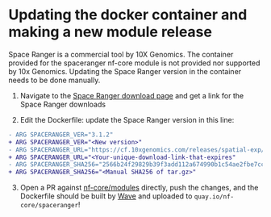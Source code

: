 # Updating the docker container and making a new module release

Space Ranger is a commercial tool by 10X Genomics. The container provided for the spaceranger nf-core module is not provided nor supported by 10x Genomics. Updating the Space Ranger version in the container needs to be done manually.

1. Navigate to the [Space Ranger download page](https://support.10xgenomics.com/spatial-gene-expression/software/downloads/latest) and get a link for the Space Ranger downloads

2. Edit the Dockerfile: update the Space Ranger version in this line:

```diff
- ARG SPACERANGER_VER="3.1.2"
+ ARG SPACERANGER_VER="<New version>"
- ARG SPACERANGER_URL="https://cf.10xgenomics.com/releases/spatial-exp/spaceranger-3.1.2.tar.gz?Expires=1732608367&Key-Pair-Id=APKAI7S6A5RYOXBWRPDA&Signature=S4jcGCs5H0wLFfREhSc~AfuPIOXE~PW96kX9o2EyxZnmn1goUecgfEWTj67fL1DnZJBIa06kFdUdNpsMn2ustiSWOfXEgjlYQnxIcNnQIiEBGoQTHWphvx3LEQ6wtZnkWS80P6IcE0HJkIsgy04t6Sohih5cxY4jgytYsrAfZDYr5G3KKFwTfCKmhzMaXqW635yPbyQ8xEcQHK0QwviAx8-EFq-PE8UzC4QgUKi2MW-ivcfZkSDSfF8C3s7SgwDXIGIWv52mzeszenxMjN4KrWQotZ7ZpktzI0Vfpz0dNC17dQeDQUHj4LuNYbdh3RqsPKtqu3wjCe2Q7KiyoWnmaw__" \"
+ ARG SPACERANGER_URL="<Your-unique-download-link-that-expires"
- ARG SPACERANGER_SHA256="2566b24f29829b39f3add112a674990b1c54ae2fbe7ccb50a4c7dce9ccf152e6"
+ ARG SPACERANGER_SHA256="<Manual SHA256 of tar.gz>"
```

3. Open a PR against [nf-core/modules](https://github.com/nf-core/modules) directly, push the changes, and the Dockerfile should be built by [Wave](https://seqera.io/wave/) and uploaded to `quay.io/nf-core/spaceranger`!
